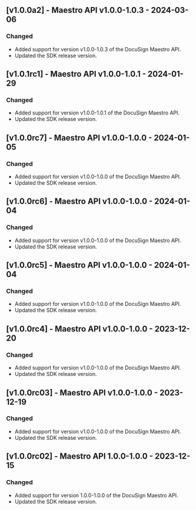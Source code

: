 ## [v1.0.0a2] - Maestro API v1.0.0-1.0.3 - 2024-03-06
### Changed
- Added support for version v1.0.0-1.0.3 of the DocuSign Maestro API.
- Updated the SDK release version.

## [v1.0.1rc1] - Maestro API v1.0.0-1.0.1 - 2024-01-29
### Changed
- Added support for version v1.0.0-1.0.1 of the DocuSign Maestro API.
- Updated the SDK release version.

## [v1.0.0rc7] - Maestro API v1.0.0-1.0.0 - 2024-01-05
### Changed
- Added support for version v1.0.0-1.0.0 of the DocuSign Maestro API.
- Updated the SDK release version.

## [v1.0.0rc6] - Maestro API v1.0.0-1.0.0 - 2024-01-04
### Changed
- Added support for version v1.0.0-1.0.0 of the DocuSign Maestro API.
- Updated the SDK release version.

## [v1.0.0rc5] - Maestro API v1.0.0-1.0.0 - 2024-01-04
### Changed
- Added support for version v1.0.0-1.0.0 of the DocuSign Maestro API.
- Updated the SDK release version.

## [v1.0.0rc4] - Maestro API v1.0.0-1.0.0 - 2023-12-20
### Changed
- Added support for version v1.0.0-1.0.0 of the DocuSign Maestro API.
- Updated the SDK release version.

## [v1.0.0rc03] - Maestro API v1.0.0-1.0.0 - 2023-12-19
### Changed
- Added support for version v1.0.0-1.0.0 of the DocuSign Maestro API.
- Updated the SDK release version.

## [v1.0.0rc02] - Maestro API 1.0.0-1.0.0 - 2023-12-15
### Changed
- Added support for version 1.0.0-1.0.0 of the DocuSign Maestro API.
- Updated the SDK release version.

